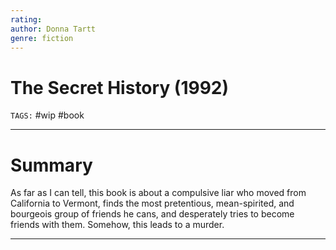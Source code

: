 ```yaml
---
rating: 
author: Donna Tartt
genre: fiction
---
```

# The Secret History (1992)
`TAGS:` #wip #book 

---
# Summary
As far as I can tell, this book is about a compulsive liar who moved from California to Vermont, finds the most pretentious, mean-spirited, and bourgeois group of friends he cans, and desperately tries to become friends with them. Somehow, this leads to a murder. 

---
